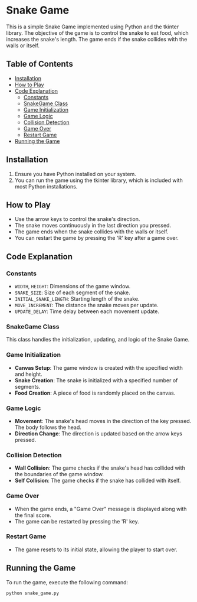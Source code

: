 # Snake Game

This is a simple Snake Game implemented using Python and the tkinter library. The objective of the game is to control the snake to eat food, which increases the snake's length. The game ends if the snake collides with the walls or itself.

## Table of Contents
- [Installation](#installation)
- [How to Play](#how-to-play)
- [Code Explanation](#code-explanation)
  - [Constants](#constants)
  - [SnakeGame Class](#snakegame-class)
  - [Game Initialization](#game-initialization)
  - [Game Logic](#game-logic)
  - [Collision Detection](#collision-detection)
  - [Game Over](#game-over)
  - [Restart Game](#restart-game)
- [Running the Game](#running-the-game)

## Installation

1. Ensure you have Python installed on your system.
2. You can run the game using the tkinter library, which is included with most Python installations.

## How to Play

- Use the arrow keys to control the snake's direction.
- The snake moves continuously in the last direction you pressed.
- The game ends when the snake collides with the walls or itself.
- You can restart the game by pressing the 'R' key after a game over.

## Code Explanation

### Constants

- `WIDTH`, `HEIGHT`: Dimensions of the game window.
- `SNAKE_SIZE`: Size of each segment of the snake.
- `INITIAL_SNAKE_LENGTH`: Starting length of the snake.
- `MOVE_INCREMENT`: The distance the snake moves per update.
- `UPDATE_DELAY`: Time delay between each movement update.

### SnakeGame Class

This class handles the initialization, updating, and logic of the Snake Game.

### Game Initialization

- **Canvas Setup**: The game window is created with the specified width and height.
- **Snake Creation**: The snake is initialized with a specified number of segments.
- **Food Creation**: A piece of food is randomly placed on the canvas.

### Game Logic

- **Movement**: The snake's head moves in the direction of the key pressed. The body follows the head.
- **Direction Change**: The direction is updated based on the arrow keys pressed.

### Collision Detection

- **Wall Collision**: The game checks if the snake's head has collided with the boundaries of the game window.
- **Self Collision**: The game checks if the snake has collided with itself.

### Game Over

- When the game ends, a "Game Over" message is displayed along with the final score.
- The game can be restarted by pressing the 'R' key.

### Restart Game

- The game resets to its initial state, allowing the player to start over.

## Running the Game

To run the game, execute the following command:

```bash
python snake_game.py

